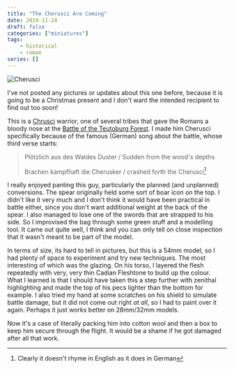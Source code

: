 ```yaml
---
title: "The Cherusci Are Coming"
date: 2019-11-24
draft: false
categories: ["miniatures"]
tags:
    - historical
    - roman
series: []
---
```


![Cherusci](/cherusci.jpg)

I've not posted any pictures or updates about this one before, because it is going to be a Christmas present and I don't want the intended recipient to find out too soon!

This is a [Chrusci][cherusci] warrior, one of several tribes that gave the Romans a bloody nose at the [Battle of the Teutoburg Forest][battle]. I made him Cherusci specifically because of the famous (German) song about the battle, whose third verse starts:

> Plötzlich aus des Waldes Duster / Sudden from the wood's depths
>
> Brachen kampfhaft die Cherusker / crashed forth the Cherusci[^1]

I really enjoyed panting this guy, particularly the planned (and unplanned) conversions. The spear originally held some sort of boar icon on the top. I didn't like it very much and I don't think it would have been practical in battle either, since you don't want additional weight at the back of the spear. I also managed to lose one of the swords that are strapped to his side. So I improvised the bag through some green stuff and a modelling tool. It came out quite well, I think and you can only tell on close inspection that it wasn't meant to be part of the model.

In terms of size, its hard to tell in pictures, but this is a 54mm model, so I had plenty of space to experiment and try new techniques. The most interesting of which was the glazing. On his torso, I layered the flesh repeatedly with very, very thin Cadian Fleshtone to build up the colour. What I learned is that I should have taken this a step further with zenithal highlighting and made the top of his pecs lighter than the bottom for example. I also tried my hand at some scratches on his shield to simulate battle damage, but it did not come out right *at all*, so I had to paint over it again. Perhaps it just works better on 28mm/32mm models.

Now it's a case of literally packing him into cotton wool and then a box to keep him secure through the flight. It would be a shame if he got damaged after all that work.

[cherusci]: https://en.wikipedia.org/wiki/Cherusci
[battle]: https://en.wikipedia.org/wiki/Battle_of_the_Teutoburg_Forest
[^1]: Clearly it doesn't rhyme in English as it does in German

